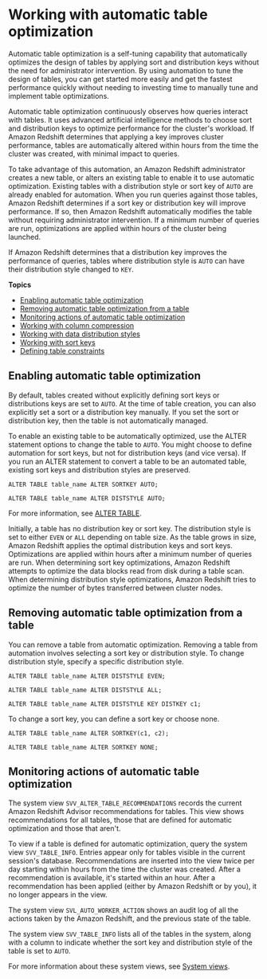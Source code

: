 # Working with automatic table optimization<a name="t_Creating_tables"></a>

Automatic table optimization is a self\-tuning capability that automatically optimizes the design of tables by applying sort and distribution keys without the need for administrator intervention\. By using automation to tune the design of tables, you can get started more easily and get the fastest performance quickly without needing to investing time to manually tune and implement table optimizations\. 

Automatic table optimization continuously observes how queries interact with tables\. It uses advanced artificial intelligence methods to choose sort and distribution keys to optimize performance for the cluster's workload\. If Amazon Redshift determines that applying a key improves cluster performance, tables are automatically altered within hours from the time the cluster was created, with minimal impact to queries\. 

To take advantage of this automation, an Amazon Redshift administrator creates a new table, or alters an existing table to enable it to use automatic optimization\. Existing tables with a distribution style or sort key of `AUTO` are already enabled for automation\. When you run queries against those tables, Amazon Redshift determines if a sort key or distribution key will improve performance\. If so, then Amazon Redshift automatically modifies the table without requiring administrator intervention\. If a minimum number of queries are run, optimizations are applied within hours of the cluster being launched\. 

 If Amazon Redshift determines that a distribution key improves the performance of queries, tables where distribution style is `AUTO` can have their distribution style changed to `KEY`\.

**Topics**
+ [Enabling automatic table optimization](#ato-enabling)
+ [Removing automatic table optimization from a table](#ato-disabling)
+ [Monitoring actions of automatic table optimization](#ato-monitoring-actions)
+ [Working with column compression](t_Compressing_data_on_disk.md)
+ [Working with data distribution styles](t_Distributing_data.md)
+ [Working with sort keys](t_Sorting_data.md)
+ [Defining table constraints](t_Defining_constraints.md)

## Enabling automatic table optimization<a name="ato-enabling"></a>

By default, tables created without explicitly defining sort keys or distributions keys are set to `AUTO`\. At the time of table creation, you can also explicitly set a sort or a distribution key manually\. If you set the sort or distribution key, then the table is not automatically managed\. 

To enable an existing table to be automatically optimized, use the ALTER statement options to change the table to `AUTO`\. You might choose to define automation for sort keys, but not for distribution keys \(and vice versa\)\.  If you run an ALTER statement to convert a table to be an automated table, existing sort keys and distribution styles are preserved\. 

```
ALTER TABLE table_name ALTER SORTKEY AUTO;
```

```
ALTER TABLE table_name ALTER DISTSTYLE AUTO;
```

For more information, see [ALTER TABLE](r_ALTER_TABLE.md)\.

Initially, a table has no distribution key or sort key\. The distribution style is set to either `EVEN` or `ALL` depending on table size\. As the table grows in size, Amazon Redshift applies the optimal distribution keys and sort keys\. Optimizations are applied within hours after a minimum number of queries are run\. When determining sort key optimizations, Amazon Redshift attempts to optimize the data blocks read from disk during a table scan\. When determining distribution style optimizations, Amazon Redshift tries to optimize the number of bytes transferred between cluster nodes\. 

## Removing automatic table optimization from a table<a name="ato-disabling"></a>

You can remove a table from automatic optimization\. Removing a table from automation involves selecting a sort key or distribution style\. To change distribution style, specify a specific distribution style\. 

```
ALTER TABLE table_name ALTER DISTSTYLE EVEN;
```

```
ALTER TABLE table_name ALTER DISTSTYLE ALL;
```

```
ALTER TABLE table_name ALTER DISTSTYLE KEY DISTKEY c1;
```

To change a sort key, you can define a sort key or choose none\. 

```
ALTER TABLE table_name ALTER SORTKEY(c1, c2);
```

```
ALTER TABLE table_name ALTER SORTKEY NONE;
```

## Monitoring actions of automatic table optimization<a name="ato-monitoring-actions"></a>

The system view `SVV_ALTER_TABLE_RECOMMENDATIONS` records the current Amazon Redshift Advisor recommendations for tables\. This view shows recommendations for all tables, those that are defined for automatic optimization and those that aren't\. 

To view if a table is defined for automatic optimization, query the system view `SVV_TABLE_INFO`\. Entries appear only for tables visible in the current session's database\. Recommendations are inserted into the view twice per day starting within hours from the time the cluster was created\. After a recommendation is available, it's started within an hour\. After a recommendation has been applied \(either by Amazon Redshift or by you\), it no longer appears in the view\. 

The system view `SVL_AUTO_WORKER_ACTION` shows an audit log of all the actions taken by the Amazon Redshift, and the previous state of the table\.

The system view `SVV_TABLE_INFO` lists all of the tables in the system, along with a column to indicate whether the sort key and distribution style of the table is set to `AUTO`\. 

For more information about these system views, see [System views](c_intro_system_views.md)\.
